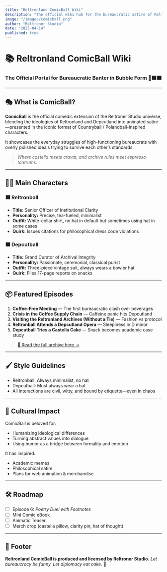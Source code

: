 ```yaml
---
title: "Reltronland ComicBall Wiki"
description: "The official wiki hub for the bureaucratic satire of Reltronball and Depcutball—where castella meets cravat, and diplomacy is illustrated with wit and charm."
image: "/images/comicball.png"
author: "Reltroner Studio"
date: "2025-04-14"
published: true
---
```


# 📚 Reltronland ComicBall Wiki

### The Official Portal for Bureaucratic Banter in Bubble Form 🎩🟦🟫

---

## 🎭 What is ComicBall?
**ComicBall** is the official comedic extension of the Reltroner Studio universe, blending the ideologies of Reltronland and Depcutland into animated satire—presented in the iconic format of Countryball / Polandball-inspired characters.

It showcases the everyday struggles of high-functioning bureaucrats with overly polished ideals trying to survive each other’s standards.

> *Where castella meets cravat, and archive rules meet espresso tantrums.*

---

## 🧑‍⚖️ Main Characters

### 🟦 Reltronball
- **Title:** Senior Officer of Institutional Clarity
- **Personality:** Precise, tea-fueled, minimalist
- **Outfit:** White-collar shirt, no hat in default but sometimes using hat in some cases
- **Quirk:** Issues citations for philosophical dress code violations

### 🟫 Depcutball
- **Title:** Grand Curator of Archival Integrity
- **Personality:** Passionate, ceremonial, classical purist
- **Outfit:** Three-piece vintage suit, always wears a bowler hat
- **Quirk:** Files 17-page reports on snacks

---

## 📦 Featured Episodes
1. **Coffee-Free Meeting** — The first bureaucratic clash over beverages
2. **Crisis in the Coffee Supply Chain** — Caffeine panic hits Depcutland
3. **Visiting the Reltronland Archives (Without a Tie)** — Fashion vs protocol
4. **Reltronball Attends a Depcutland Opera** — Sleepiness in D minor
5. **Depcutball Tries a Castella Cake** — Snack becomes academic case study

> [📖 Read the full archive here →](/factions/bureaucracy-bros)

---

## 🖌️ Style Guidelines
- Reltronball: Always minimalist, no hat
- Depcutball: Must always wear a hat
- All interactions are civil, witty, and bound by etiquette—even in chaos

---

## 🤝 Cultural Impact
ComicBall is beloved for:
- Humanizing ideological differences
- Turning abstract values into dialogue
- Using humor as a bridge between formality and emotion

It has inspired:
- Academic memes
- Philosophical satire
- Plans for web animation & merchandise

---

## 🛠️ Roadmap
- [ ] Episode 6: *Poetry Duel with Footnotes*
- [ ] Mini Comic eBook
- [ ] Animatic Teaser
- [ ] Merch drop (castella pillow, clarity pin, hat of thought)

---

## 📌 Footer
**Reltronland ComicBall is produced and licensed by Reltroner Studio.**
*Let bureaucracy be funny. Let diplomacy eat cake.* 🍰

